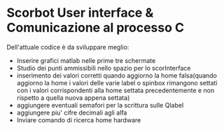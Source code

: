 # Scorbot User interface & Comunicazione al processo C

Dell'attuale codice è da sviluppare meglio:
- Inserire grafici matlab nelle prime tre schermate
- Studio dei punti ammissibili nello spazio per lo scorInterface
- inserimento dei valori corretti quando aggiorno la home falsa(quando aggiorno la home i valori delle varie label o spinbox rimangono settati con i valori corrispondenti alla home settata precedentemente e non rispetto a quella nuova appena settata)
- aggiungere eventuali semafori per la scrittura sulle Qlabel
- aggiungere piu' cifre decimali agli alfa
- Inviare comando di ricerca home hardware 
